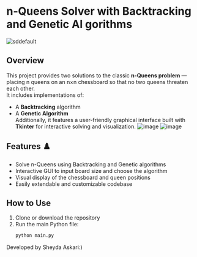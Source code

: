 # n-Queens Solver with Backtracking and Genetic Al gorithms

![sddefault](https://github.com/user-attachments/assets/1c37467d-0ff7-44dc-b43e-bf6d8332a971)

## Overview
This project provides two solutions to the classic **n-Queens problem** — placing n queens on an n×n chessboard so that no two queens threaten each other.  
It includes implementations of:  
- A **Backtracking** algorithm  
- A **Genetic Algorithm**  
Additionally, it features a user-friendly graphical interface built with **Tkinter** for interactive solving and visualization.
![image](https://github.com/user-attachments/assets/ef95d25a-8746-4953-a7d9-0eb355a90c9e)
![image](https://github.com/user-attachments/assets/bcb71556-f784-4264-a059-2993b4d7a503)



## Features :chess_pawn:
- Solve n-Queens using Backtracking and Genetic algorithms  
- Interactive GUI to input board size and choose the algorithm  
- Visual display of the chessboard and queen positions  
- Easily extendable and customizable codebase  

## How to Use 
1. Clone or download the repository  
2. Run the main Python file:  
   ```bash
   python main.py
Developed by Sheyda Askari:)
